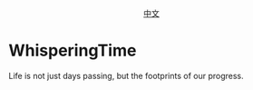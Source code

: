 <p align="center"><a href="https://github.com/acer-red/WhisperingTime">中文</a></p>

# WhisperingTime

Life is not just days passing, but the footprints of our progress.
